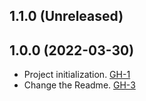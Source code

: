 ## 1.1.0 (Unreleased)

## 1.0.0 (2022-03-30)

- Project initialization. [GH-1](https://github.com/terraform-alicloud-modules/terraform-alicloud-cloud-storage-gateway/pull/1)
- Change the Readme. [GH-3](https://github.com/terraform-alicloud-modules/terraform-alicloud-cloud-storage-gateway/pull/3)
